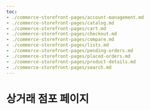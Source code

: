```yaml
---
toc:
- ./commerce-storefront-pages/account-management.md
- ./commerce-storefront-pages/catalog.md
- ./commerce-storefront-pages/cart.md
- ./commerce-storefront-pages/checkout.md
- ./commerce-storefront-pages/compare.md
- ./commerce-storefront-pages/lists.md
- ./commerce-storefront-pages/pending-orders.md
- ./commerce-storefront-pages/placed-orders.md
- ./commerce-storefront-pages/product-details.md
- ./commerce-storefront-pages/search.md
---
```

# 상거래 점포 페이지
